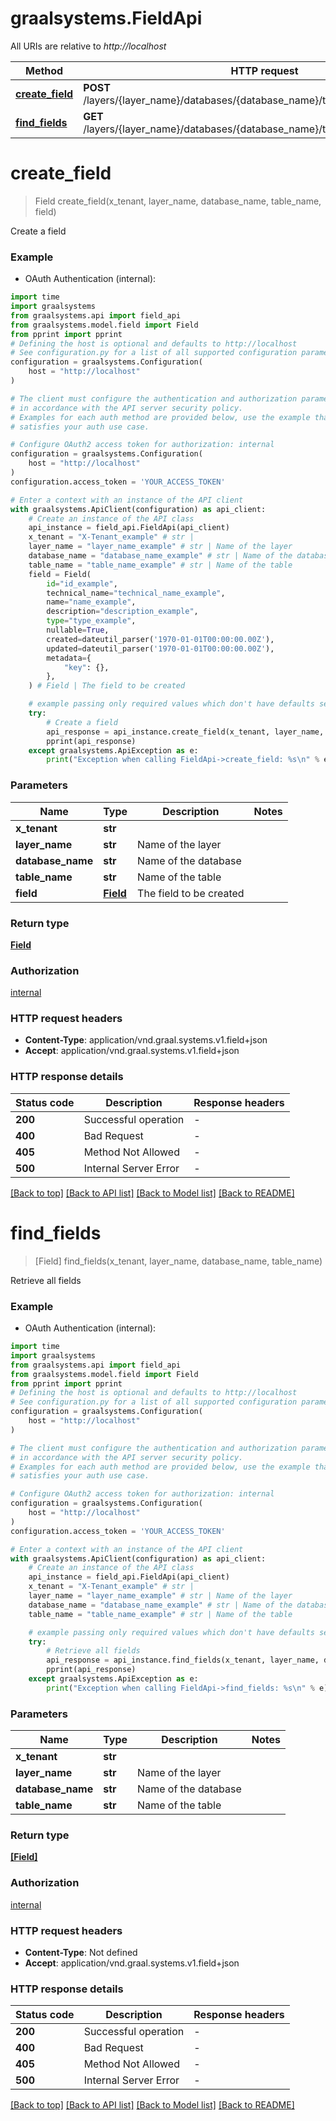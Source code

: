 # graalsystems.FieldApi

All URIs are relative to *http://localhost*

Method | HTTP request | Description
------------- | ------------- | -------------
[**create_field**](FieldApi.md#create_field) | **POST** /layers/{layer_name}/databases/{database_name}/tables/{table_name}/fields | Create a field
[**find_fields**](FieldApi.md#find_fields) | **GET** /layers/{layer_name}/databases/{database_name}/tables/{table_name}/fields | Retrieve all fields


# **create_field**
> Field create_field(x_tenant, layer_name, database_name, table_name, field)

Create a field

### Example

* OAuth Authentication (internal):

```python
import time
import graalsystems
from graalsystems.api import field_api
from graalsystems.model.field import Field
from pprint import pprint
# Defining the host is optional and defaults to http://localhost
# See configuration.py for a list of all supported configuration parameters.
configuration = graalsystems.Configuration(
    host = "http://localhost"
)

# The client must configure the authentication and authorization parameters
# in accordance with the API server security policy.
# Examples for each auth method are provided below, use the example that
# satisfies your auth use case.

# Configure OAuth2 access token for authorization: internal
configuration = graalsystems.Configuration(
    host = "http://localhost"
)
configuration.access_token = 'YOUR_ACCESS_TOKEN'

# Enter a context with an instance of the API client
with graalsystems.ApiClient(configuration) as api_client:
    # Create an instance of the API class
    api_instance = field_api.FieldApi(api_client)
    x_tenant = "X-Tenant_example" # str | 
    layer_name = "layer_name_example" # str | Name of the layer
    database_name = "database_name_example" # str | Name of the database
    table_name = "table_name_example" # str | Name of the table
    field = Field(
        id="id_example",
        technical_name="technical_name_example",
        name="name_example",
        description="description_example",
        type="type_example",
        nullable=True,
        created=dateutil_parser('1970-01-01T00:00:00.00Z'),
        updated=dateutil_parser('1970-01-01T00:00:00.00Z'),
        metadata={
            "key": {},
        },
    ) # Field | The field to be created

    # example passing only required values which don't have defaults set
    try:
        # Create a field
        api_response = api_instance.create_field(x_tenant, layer_name, database_name, table_name, field)
        pprint(api_response)
    except graalsystems.ApiException as e:
        print("Exception when calling FieldApi->create_field: %s\n" % e)
```


### Parameters

Name | Type | Description  | Notes
------------- | ------------- | ------------- | -------------
 **x_tenant** | **str**|  |
 **layer_name** | **str**| Name of the layer |
 **database_name** | **str**| Name of the database |
 **table_name** | **str**| Name of the table |
 **field** | [**Field**](Field.md)| The field to be created |

### Return type

[**Field**](Field.md)

### Authorization

[internal](../README.md#internal)

### HTTP request headers

 - **Content-Type**: application/vnd.graal.systems.v1.field+json
 - **Accept**: application/vnd.graal.systems.v1.field+json


### HTTP response details

| Status code | Description | Response headers |
|-------------|-------------|------------------|
**200** | Successful operation |  -  |
**400** | Bad Request |  -  |
**405** | Method Not Allowed |  -  |
**500** | Internal Server Error |  -  |

[[Back to top]](#) [[Back to API list]](../README.md#documentation-for-api-endpoints) [[Back to Model list]](../README.md#documentation-for-models) [[Back to README]](../README.md)

# **find_fields**
> [Field] find_fields(x_tenant, layer_name, database_name, table_name)

Retrieve all fields

### Example

* OAuth Authentication (internal):

```python
import time
import graalsystems
from graalsystems.api import field_api
from graalsystems.model.field import Field
from pprint import pprint
# Defining the host is optional and defaults to http://localhost
# See configuration.py for a list of all supported configuration parameters.
configuration = graalsystems.Configuration(
    host = "http://localhost"
)

# The client must configure the authentication and authorization parameters
# in accordance with the API server security policy.
# Examples for each auth method are provided below, use the example that
# satisfies your auth use case.

# Configure OAuth2 access token for authorization: internal
configuration = graalsystems.Configuration(
    host = "http://localhost"
)
configuration.access_token = 'YOUR_ACCESS_TOKEN'

# Enter a context with an instance of the API client
with graalsystems.ApiClient(configuration) as api_client:
    # Create an instance of the API class
    api_instance = field_api.FieldApi(api_client)
    x_tenant = "X-Tenant_example" # str | 
    layer_name = "layer_name_example" # str | Name of the layer
    database_name = "database_name_example" # str | Name of the database
    table_name = "table_name_example" # str | Name of the table

    # example passing only required values which don't have defaults set
    try:
        # Retrieve all fields
        api_response = api_instance.find_fields(x_tenant, layer_name, database_name, table_name)
        pprint(api_response)
    except graalsystems.ApiException as e:
        print("Exception when calling FieldApi->find_fields: %s\n" % e)
```


### Parameters

Name | Type | Description  | Notes
------------- | ------------- | ------------- | -------------
 **x_tenant** | **str**|  |
 **layer_name** | **str**| Name of the layer |
 **database_name** | **str**| Name of the database |
 **table_name** | **str**| Name of the table |

### Return type

[**[Field]**](Field.md)

### Authorization

[internal](../README.md#internal)

### HTTP request headers

 - **Content-Type**: Not defined
 - **Accept**: application/vnd.graal.systems.v1.field+json


### HTTP response details

| Status code | Description | Response headers |
|-------------|-------------|------------------|
**200** | Successful operation |  -  |
**400** | Bad Request |  -  |
**405** | Method Not Allowed |  -  |
**500** | Internal Server Error |  -  |

[[Back to top]](#) [[Back to API list]](../README.md#documentation-for-api-endpoints) [[Back to Model list]](../README.md#documentation-for-models) [[Back to README]](../README.md)

